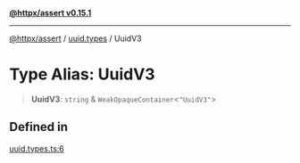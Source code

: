[**@httpx/assert v0.15.1**](../../README.md)

***

[@httpx/assert](../../README.md) / [uuid.types](../README.md) / UuidV3

# Type Alias: UuidV3

> **UuidV3**: `string` & `WeakOpaqueContainer`\<`"UuidV3"`\>

## Defined in

[uuid.types.ts:6](https://github.com/belgattitude/httpx/blob/d121a71b95064daafd75a20aabf0a30f5fcdfbfa/packages/assert/src/uuid.types.ts#L6)
